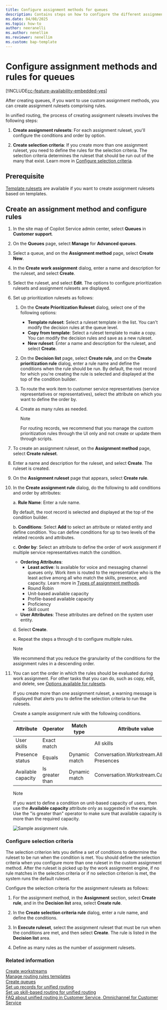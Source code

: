 ```yaml
---
title: Configure assignment methods for queues
description: Contains steps on how to configure the different assignment methods for queues in your contact center.
ms.date: 04/08/2025
ms.topic: how-to
author: neeranelli
ms.author: nenellim
ms.reviewer: nenellim
ms.custom: bap-template
---
```


# Configure assignment methods and rules for queues

[!INCLUDE[cc-feature-availability-embedded-yes](../../includes/cc-feature-availability-embedded-yes.md)]

After creating queues, if you want to use custom assignment methods, you can create assignment rulesets comprising rules.

In unified routing, the process of creating assignment rulesets involves the following steps:

1. **Create assignment rulesets**: For each assignment ruleset, you'll configure the conditions and order by option.

1. **Create selection criteria**: If you create more than one assignment ruleset, you need to define the rules for the selection criteria. The selection criteria determines the ruleset that should be run out of the many that exist. Learn more in [Configure selection criteria](#configure-selection-criteria).

## Prerequisite

[Template rulesets](manage-routing-rules-templates.md) are available if you want to create assignment rulesets based on templates.

## Create an assignment method and configure rules

1. In the site map of Copilot Service admin center, select **Queues** in **Customer support**.

1. On the **Queues** page, select **Manage** for **Advanced queues**.

1. Select a queue, and on the **Assignment method** page, select **Create New**.

1. In the **Create work assignment** dialog, enter a name and description for the ruleset, and select **Create**.

1. Select the ruleset, and select **Edit**. The options to configure prioritization rulesets and assignment rulesets are displayed.

1. Set up prioritization rulesets as follows:

   1. On the **Create Prioritization Ruleset** dialog, select one of the following options:
      - **Template ruleset**: Select a ruleset template in the list. You can't modify the decision rules at the queue level.
      - **Copy from template**: Select a ruleset template to make a copy. You can modify the decision rules and save as a new ruleset.
      - **New ruleset**: Enter a name and description for the ruleset, and select **Create**.

   1. On the **Decision list** page, select **Create rule**, and on the **Create prioritization rule** dialog, enter a rule name and define the conditions when the rule should be run. By default, the root record for which you're creating the rule is selected and displayed at the top of the condition builder.

   1. To route the work item to customer service representatives (service representatives or representatives), select the attribute on which you want to define the order by.

   1. Create as many rules as needed.

      > [!NOTE]
      > For routing records, we recommend that you manage the custom prioritization rules through the UI only and not create or update them through scripts.

1. To create an assignment ruleset, on the **Assignment method** page, select **Create ruleset**.

1. Enter a name and description for the ruleset, and select **Create**. The ruleset is created.

1. On the **Assignment ruleset** page that appears, select **Create rule**.

1. In the **Create assignment rule** dialog, do the following to add conditions and order by attributes:

   a. **Rule Name**: Enter a rule name.

      By default, the root record is selected and displayed at the top of the condition builder.

   b. **Conditions**: Select **Add** to select an attribute or related entity and define condition. You can define conditions for up to two levels of the related records and attributes.

   c. **Order by**: Select an attribute to define the order of work assignment if multiple service representatives match the condition.

      - **Ordering Attributes**:
         - **Least active**: Is available for voice and messaging channel queues only. Work item is routed to the representative who is the least active among all who match the skills, presence, and capacity. Learn more in [Types of assignment methods](assignment-methods.md#types-of-assignment-methods).
         - Round Robin
         - Unit-based available capacity
         - Profile-based available capacity
         - Proficiency
         - Skill count
      - **User Attributes**: These attributes are defined on the system user entity.

   d. Select **Create**.

   e. Repeat the steps a through d to configure multiple rules.

   > [!NOTE]
   > We recommend that you reduce the granularity of the conditions for the assignment rules in a descending order.
  
1. You can sort the order in which the rules should be evaluated during work assignment. For other tasks that you can do, such as copy, edit, and delete, see [Options available for rulesets](configure-work-classification.md#options-available-for-rulesets).

   If you create more than one assignment ruleset, a warning message is displayed that alerts you to define the selection criteria to run the rulesets.

   Create a sample assignment rule with the following conditions.

   | Attribute          | Operator                    | Match type    | Attribute value                           |
   | ------------------ | --------------------------- | ------------- | ----------------------------------------- |
   | User skills        | Exact match                 |               | All skills                                |
   | Presence status    | Equals                      | Dynamic match | Conversation.Workstream.Allowed Presences |
   | Available capacity | Is greater than             | Dynamic match | Conversation.Workstream.Capacity          |

   > [!NOTE]
   > If you want to define a condition on unit-based capacity of users, then use the **Available capacity** attribute only as suggested in the example. Use the "is greater than" operator to make sure that available capacity is more than the required capacity.

   ![Sample assignment rule.](../media/ur-sample-assign-rule.png "Sample assignment rule")

### Configure selection criteria

The selection criterion lets you define a set of conditions to determine the ruleset to be run when the condition is met. You should define the selection criteria when you configure more than one ruleset in the custom assignment method. After the ruleset is picked up by the work assignment engine, if no rule matches in the selection criteria or if no selection criterion is met, the system runs the default ruleset.

Configure the selection criteria for the assignment rulesets as follows:

1. For the assignment method, in the **Assignment** section, select **Create rule**, and in the **Decision list** area, select **Create rule**.

2. In the **Create selection criteria rule** dialog, enter a rule name, and define the conditions.

3. In **Execute ruleset**, select the assignment ruleset that must be run when the conditions are met, and then select **Create**. The rule is listed in the **Decision list** area.

4. Define as many rules as the number of assignment rulesets.

### Related information

[Create workstreams](create-workstreams.md)  
[Manage routing rules templates](manage-routing-rules-templates.md)  
[Create queues](queues-omnichannel.md)  
[Set up records for unified routing](set-up-record-routing.md)  
[Set up skill-based routing for unified routing](set-up-skill-based-routing.md)  
[FAQ about unified routing in Customer Service, Omnichannel for Customer Service](unified-routing-faqs.md)  